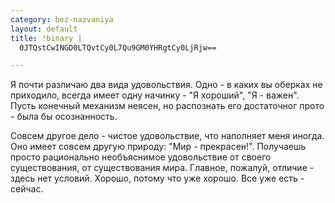 ```yaml
--- 
category: bez-nazvaniya
layout: default
title: !binary |
  0JTQstCwINGD0LTQvtCy0L7Qu9GM0YHRgtCy0LjRjw==

---
```

Я почти различаю два вида удовольствия.
Одно - в каких вы оберках не приходило, всегда имеет одну начинку - "Я хороший", "Я - важен". Пусть конечный механизм неясен,
но распознать его достаточног прото - была бы осознанность.

Совсем другое дело - чистое удовольствие, что наполняет меня иногда. Оно имеет совсем другую природу: "Мир - прекрасен!".
Получаешь просто рационально необъяснимое удовольствие от своего существования, от существования мира. Главное, пожалуй,
отличие - здесь нет условий. Хорошо, потому что уже хорошо. Все уже есть - сейчас.

